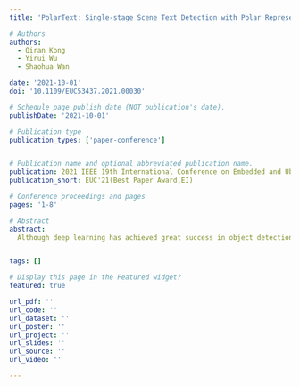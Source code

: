 ```yaml
---
title: 'PolarText: Single-stage Scene Text Detection with Polar Representation'

# Authors
authors:
  - Qiran Kong
  - Yirui Wu
  - Shaohua Wan

date: '2021-10-01'
doi: '10.1109/EUC53437.2021.00030'

# Schedule page publish date (NOT publication's date).
publishDate: '2021-10-01'

# Publication type
publication_types: ['paper-conference']


# Publication name and optional abbreviated publication name.
publication: 2021 IEEE 19th International Conference on Embedded and Ubiquitous Computing (EUC)
publication_short: EUC'21(Best Paper Award,EI)

# Conference proceedings and pages
pages: '1-8'

# Abstract
abstract: 
  Although deep learning has achieved great success in object detection recently, scene text detection remains a challenging task due to inherent difficulties in locating texts in complex scenes. Many approaches are inspired by segmentation methods to detect arbitrarily shaped scene text. However, most segmentation-based methods are computationally expensive and require significant refinements for accurate results. To address this issue, we propose PolarText, a novel single-stage method that detects text regions by generating contour points in polar coordinates. PolarText reduces computation costs by directly regressing contour points instead of pixels and better aligns with the intrinsic characteristics of text instances using centers and contours, mitigating boundary pixel mislabeling caused by pixel-level labeling. The network introduces Polar IoU loss and polar centerness to adapt effective paradigms from box representation for polar representation. Additionally, we incorporate a bounding box branch to handle text detection, as most text instances are approximately rectangular. Experimental results on CTW 1500 and ICDAR 2015 datasets show that PolarText achieves superior accuracy and efficiency compared to existing methods.


tags: []

# Display this page in the Featured widget?
featured: true

url_pdf: ''
url_code: ''
url_dataset: ''
url_poster: ''
url_project: ''
url_slides: ''
url_source: ''
url_video: ''

---
```

